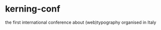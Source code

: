 kerning-conf
============

the first international conference about (web)typography organised in Italy 
